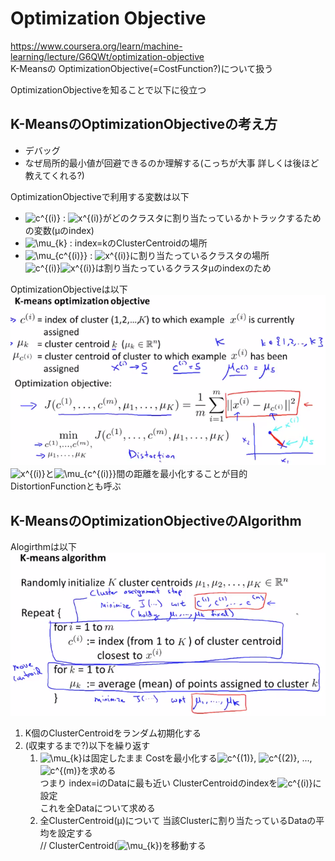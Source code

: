 # Optimization Objective
https://www.coursera.org/learn/machine-learning/lecture/G6QWt/optimization-objective  
K-Meansの OptimizationObjective(=CostFunction?)について扱う  

OptimizationObjectiveを知ることで以下に役立つ
## K-MeansのOptimizationObjectiveの考え方
* デバッグ  
* なぜ局所的最小値が回避できるのか理解する(こっちが大事 詳しくは後ほど教えてくれる?)  

OptimizationObjectiveで利用する変数は以下  
* <img src="https://latex.codecogs.com/gif.latex?c^{(i)}" title="c^{(i)}" /> : <img src="https://latex.codecogs.com/gif.latex?x^{(i)}" title="x^{(i)}" />がどのクラスタに割り当たっているかトラックするための変数(μのindex)  
* <img src="https://latex.codecogs.com/gif.latex?\mu_{k}" title="\mu_{k}" /> : index=kのClusterCentroidの場所  
* <img src="https://latex.codecogs.com/gif.latex?\mu_{c^{(i)}}" title="\mu_{c^{(i)}}" /> : <img src="https://latex.codecogs.com/gif.latex?x^{(i)}" title="x^{(i)}" />に割り当たっているクラスタの場所  
  <img src="https://latex.codecogs.com/gif.latex?c^{(i)}" title="c^{(i)}" /><img src="https://latex.codecogs.com/gif.latex?x^{(i)}" title="x^{(i)}" />は割り当たっているクラスタμのindexのため  

OptimizationObjectiveは以下  
<img src="../../img/08_03_kmeans_optimization_objective.png" >  
<img src="https://latex.codecogs.com/gif.latex?x^{(i)}" title="x^{(i)}" />と<img src="https://latex.codecogs.com/gif.latex?\mu_{c^{(i)}}" title="\mu_{c^{(i)}}" />間の距離を最小化することが目的  
DistortionFunctionとも呼ぶ  

## K-MeansのOptimizationObjectiveのAlgorithm
Alogirthmは以下  
<img src="../../img/08_03_kmeans_algorithm.png" >  
1. K個のClusterCentroidをランダム初期化する  
1. (収束するまで?)以下を繰り返す  
	1. <img src="https://latex.codecogs.com/gif.latex?\mu_{k}" title="\mu_{k}" />は固定したまま Costを最小化する<img src="https://latex.codecogs.com/gif.latex?c^{(1)}" title="c^{(1)}" />, <img src="https://latex.codecogs.com/gif.latex?c^{(2)}" title="c^{(2)}" />, ..., <img src="https://latex.codecogs.com/gif.latex?c^{(m)}" title="c^{(m)}" />を求める  
	つまり index=iのDataに最も近い ClusterCentroidのindexを<img src="https://latex.codecogs.com/gif.latex?c^{(i)}" title="c^{(i)}" />に設定  
	これを全Dataについて求める  
	1. 全ClusterCentroid(μ)について 当該Clusterに割り当たっているDataの平均を設定する  
	// ClusterCentroid(<img src="https://latex.codecogs.com/gif.latex?\mu_{k}" title="\mu_{k}" />)を移動する  
